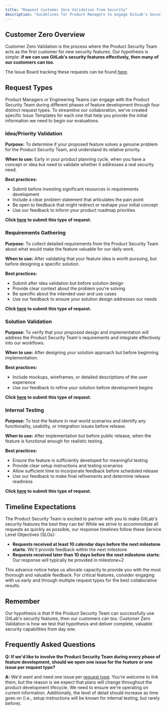```yaml
---
title: "Request Customer Zero Validation from Security"
description: "Guidelines for Product Managers to engage GitLab's Security Team as Customer Zero throughout the feature development lifecycle."
---
```


## Customer Zero Overview

Customer Zero Validation is the process where the Product Security Team acts as the first customer for new security features. Our hypothesis is simple: **if we can use GitLab's security features effectively, then many of our customers can too.**

The Issue Board tracking these requests can be found [here](https://gitlab.com/gitlab-com/gl-security/product-security/product-security-requests/-/boards/9306316).

## Request Types

Product Managers or Engineering Teams can engage with the Product Security Team during different phases of feature development through four distinct request types. To streamline our collaboration, we've created specific Issue Templates for each one that help you provide the initial information we need to begin our evaluations.

### Idea/Priority Validation

**Purpose:** To determine if your proposed feature solves a genuine problem for the Product Security Team, and understand its relative priority.

**When to use:** Early in your product planning cycle, when you have a concept or idea but need to validate whether it addresses a real security need.

**Best practices:**

- Submit before investing significant resources in requirements development
- Include a clear problem statement that articulates the pain point
- Be open to feedback that might redirect or reshape your initial concept
- Use our feedback to inform your product roadmap priorities

**Click [here](https://gitlab.com/gitlab-com/gl-security/product-security/product-security-requests/-/issues/new?description_template=C0_Idea_Priority_Validation) to submit this type of request.**

### Requirements Gathering

**Purpose:** To collect detailed requirements from the Product Security Team about what would make the feature valuable for our daily work.

**When to use:** After validating that your feature idea is worth pursuing, but before designing a specific solution.

**Best practices:**

- Submit after idea validation but before solution design
- Provide clear context about the problem you're solving
- Be specific about the intended user and use cases
- Use our feedback to ensure your solution design addresses our needs

**Click [here](https://gitlab.com/gitlab-com/gl-security/product-security/product-security-requests/-/issues/new?description_template=C0_Requirements_Gathering) to submit this type of request.**

### Solution Validation

**Purpose:** To verify that your proposed design and implementation will address the Product Security Team's requirements and integrate effectively into our workflows.

**When to use:** After designing your solution approach but before beginning implementation.

**Best practices:**

- Include mockups, wireframes, or detailed descriptions of the user experience
- Use our feedback to refine your solution before development begins

**Click [here](https://gitlab.com/gitlab-com/gl-security/product-security/product-security-requests/-/issues/new?description_template=C0_Solution_Validation) to submit this type of request.**

### Internal Testing

**Purpose:** To test the feature in real-world scenarios and identify any functionality, usability, or integration issues before release.

**When to use:** After implementation but before public release, when the feature is functional enough for realistic testing.

**Best practices:**

- Ensure the feature is sufficiently developed for meaningful testing
- Provide clear setup instructions and testing scenarios
- Allow sufficient time to incorporate feedback before scheduled release
- Use our feedback to make final refinements and determine release readiness

**Click [here](https://gitlab.com/gitlab-com/gl-security/product-security/product-security-requests/-/issues/new?description_template=C0_Internal_Testing) to submit this type of request.**

## Timeline Expectations

The Product Security Team is excited to partner with you to make GitLab's security features the best they can be! While we strive to accommodate all requests as quickly as possible, our response timelines follow these Service Level Objectives (SLOs):

- **Requests received at least 10 calendar days before the next milestone starts**: We'll provide feedback within the next milestone
- **Requests received later than 10 days before the next milestone starts**: Our response will typically be provided in milestone+2

This advance notice helps us allocate capacity to provide you with the most thorough and valuable feedback. For critical features, consider engaging with us early and through multiple request types for the best collaborative results.

## Remember

Our hypothesis is that if the Product Security Team can successfully use GitLab's security features, then our customers can too. Customer Zero Validation is how we test that hypothesis and deliver complete, valuable security capabilities from day one.

## Frequently Asked Questions

**Q: If we'd like to involve the Product Security Team during every phase of feature development, should we open one issue for the feature or one issue per request type?**

**A:** We'd want and need one issue per [request type](#request-types). You're welcome to link them, but the reason is we expect that plans will change throughout the product development lifecycle. We need to ensure we're operating on current information. Additionally, the level of detail should increase as time goes on (i.e., setup instructions will be known for internal testing, but rarely before).
